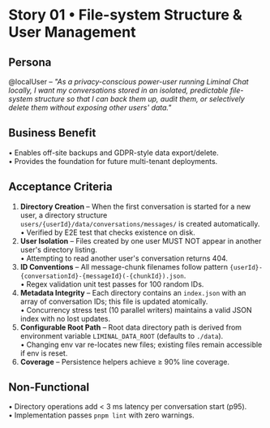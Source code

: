 # Story 01 • File-system Structure & User Management

## Persona
@localUser – _"As a privacy-conscious power-user running Liminal Chat locally, I want my conversations stored in an isolated, predictable file-system structure so that I can back them up, audit them, or selectively delete them without exposing other users' data."_

## Business Benefit
• Enables off-site backups and GDPR-style data export/delete.  
• Provides the foundation for future multi-tenant deployments.

## Acceptance Criteria
1. **Directory Creation** – When the first conversation is started for a new user, a directory structure `users/{userId}/data/conversations/messages/` is created automatically.  
   • Verified by E2E test that checks existence on disk.  
2. **User Isolation** – Files created by one user MUST NOT appear in another user's directory listing.  
   • Attempting to read another user's conversation returns 404.  
3. **ID Conventions** – All message-chunk filenames follow pattern `{userId}-{conversationId}-{messageId}(-{chunkId}).json`.  
   • Regex validation unit test passes for 100 random IDs.  
4. **Metadata Integrity** – Each directory contains an `index.json` with an array of conversation IDs; this file is updated atomically.  
   • Concurrency stress test (10 parallel writers) maintains a valid JSON index with no lost updates.  
5. **Configurable Root Path** – Root data directory path is derived from environment variable `LIMINAL_DATA_ROOT` (defaults to `./data`).  
   • Changing env var re-locates new files; existing files remain accessible if env is reset.  
6. **Coverage** – Persistence helpers achieve ≥ 90% line coverage.

## Non-Functional
• Directory operations add &lt; 3 ms latency per conversation start (p95).  
• Implementation passes `pnpm lint` with zero warnings. 